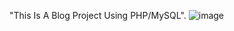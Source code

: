 "This Is A Blog Project Using PHP/MySQL".
![image](https://user-images.githubusercontent.com/114229558/192954359-02b17784-4c99-4dee-a67f-b085635abdc8.png)
